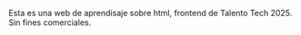 Esta es una web de aprendisaje sobre html, frontend de Talento Tech 2025.
Sin fines comerciales.



